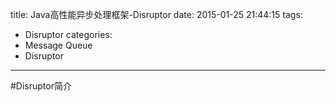 title: Java高性能异步处理框架-Disruptor
date: 2015-01-25 21:44:15
tags:
  - Disruptor
categories:
  - Message Queue
  - Disruptor
---

#Disruptor简介